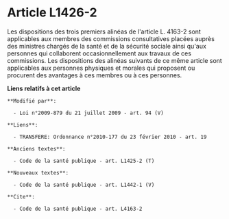 # Article L1426-2

Les dispositions des trois premiers alinéas de l'article L. 4163-2 sont applicables aux membres des commissions consultatives
placées auprès des ministres chargés de la santé et de la sécurité sociale ainsi qu'aux personnes qui collaborent
occasionnellement aux travaux de ces commissions. Les dispositions des alinéas suivants de ce même article sont applicables
aux personnes physiques et morales qui proposent ou procurent des avantages à ces membres ou à ces personnes.

**Liens relatifs à cet article**

	**Modifié par**:

	  - Loi n°2009-879 du 21 juillet 2009 - art. 94 (V)

	**Liens**:

	  - TRANSFERE: Ordonnance n°2010-177 du 23 février 2010 - art. 19

	**Anciens textes**:

	  - Code de la santé publique - art. L1425-2 (T)

	**Nouveaux textes**:

	  - Code de la santé publique - art. L1442-1 (V)

	**Cite**:

	  - Code de la santé publique - art. L4163-2
